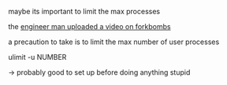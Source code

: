 maybe its important to limit the max processes

the [engineer man uploaded a video on forkbombs](https://www.youtube.com/watch?v=RhtjGp7oMvE)

a precaution to take is to limit the max number of user processes

ulimit -u NUMBER

-> probably good to set up before doing anything stupid
